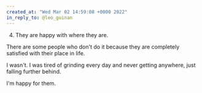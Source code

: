 ```yaml
---
created_at: "Wed Mar 02 14:59:08 +0000 2022"
in_reply_to: @leo_guinan
---
```


4. They are happy with where they are.

There are some people who don't do it because they are completely satisfied with their place in life.

I wasn't. I was tired of grinding every day and never getting anywhere, just falling further behind.

I'm happy for them.
